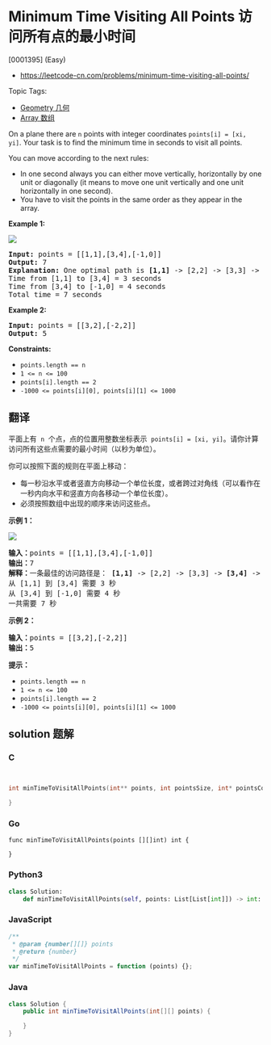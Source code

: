 # Minimum Time Visiting All Points 访问所有点的最小时间

[0001395] (Easy)

- https://leetcode-cn.com/problems/minimum-time-visiting-all-points/

Topic Tags:

- [Geometry 几何](https://leetcode-cn.com/tag/geometry/)
- [Array 数组](https://leetcode-cn.com/tag/array/)

On a plane there are `n` points with integer coordinates `points[i] = [xi, yi]`. Your task is to find the minimum time in seconds to visit all points.

You can move according to the next rules:

- In one second always you can either move vertically, horizontally by one unit or diagonally (it means to move one unit vertically and one unit horizontally in one second).
- You have to visit the points in the same order as they appear in the array.

**Example 1:**

![](https://assets.leetcode.com/uploads/2019/11/14/1626_example_1.PNG)

<pre><strong>Input:</strong> points = [[1,1],[3,4],[-1,0]]
<strong>Output:</strong> 7
<strong>Explanation: </strong>One optimal path is <strong>[1,1]</strong> -&gt; [2,2] -&gt; [3,3] -&gt; <strong>[3,4] </strong>-&gt; [2,3] -&gt; [1,2] -&gt; [0,1] -&gt; <strong>[-1,0]</strong>   
Time from [1,1] to [3,4] = 3 seconds 
Time from [3,4] to [-1,0] = 4 seconds
Total time = 7 seconds</pre>

**Example 2:**

<pre><strong>Input:</strong> points = [[3,2],[-2,2]]
<strong>Output:</strong> 5
</pre>

**Constraints:**

- `points.length == n`
- `1 <= n <= 100`
- `points[i].length == 2`
- `-1000 <= points[i][0], points[i][1] <= 1000`

## 翻译

平面上有  `n`  个点，点的位置用整数坐标表示  `points[i] = [xi, yi]`。请你计算访问所有这些点需要的最小时间（以秒为单位）。

你可以按照下面的规则在平面上移动：

- 每一秒沿水平或者竖直方向移动一个单位长度，或者跨过对角线（可以看作在一秒内向水平和竖直方向各移动一个单位长度）。
- 必须按照数组中出现的顺序来访问这些点。

**示例 1：**

![](https://assets.leetcode-cn.com/aliyun-lc-upload/uploads/2019/11/24/1626_example_1.png)

<pre><strong>输入：</strong>points = [[1,1],[3,4],[-1,0]]
<strong>输出：</strong>7
<strong>解释：</strong>一条最佳的访问路径是： <strong>[1,1]</strong> -&gt; [2,2] -&gt; [3,3] -&gt; <strong>[3,4] </strong>-&gt; [2,3] -&gt; [1,2] -&gt; [0,1] -&gt; <strong>[-1,0]</strong>   
从 [1,1] 到 [3,4] 需要 3 秒 
从 [3,4] 到 [-1,0] 需要 4 秒
一共需要 7 秒</pre>

**示例 2：**

<pre><strong>输入：</strong>points = [[3,2],[-2,2]]
<strong>输出：</strong>5
</pre>

**提示：**

- `points.length == n`
- `1 <= n <= 100`
- `points[i].length == 2`
- `-1000 <= points[i][0], points[i][1] <= 1000`

## solution 题解

### C

```c


int minTimeToVisitAllPoints(int** points, int pointsSize, int* pointsColSize){

}


```

### Go

```golang
func minTimeToVisitAllPoints(points [][]int) int {

}
```

### Python3

```python
class Solution:
    def minTimeToVisitAllPoints(self, points: List[List[int]]) -> int:

```

### JavaScript

```javascript
/**
 * @param {number[][]} points
 * @return {number}
 */
var minTimeToVisitAllPoints = function (points) {};
```

### Java

```java
class Solution {
    public int minTimeToVisitAllPoints(int[][] points) {

    }
}
```
